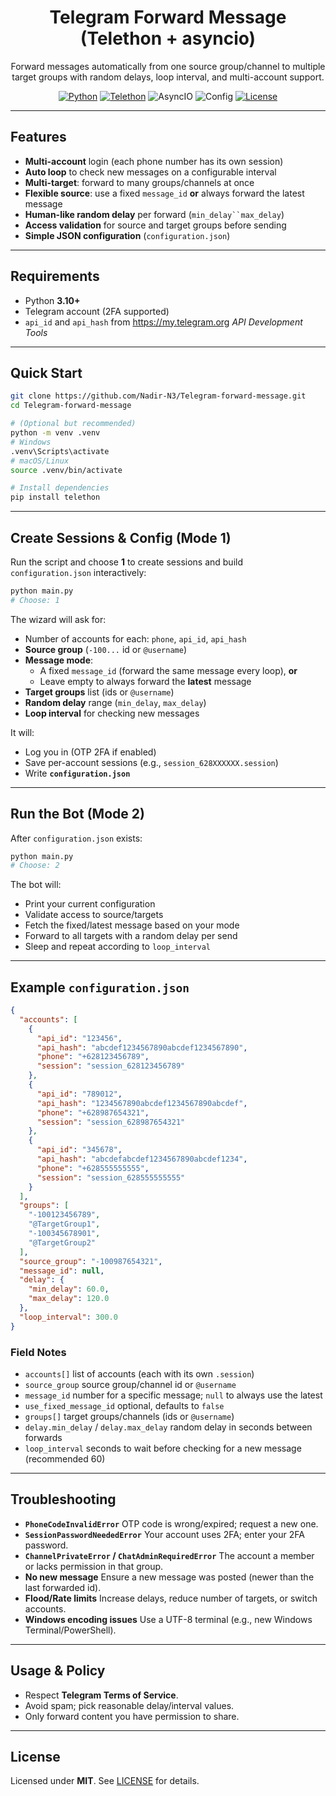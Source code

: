 <h1 align="center">Telegram Forward Message (Telethon + asyncio)</h1>
<p align="center">
  Forward messages automatically from one source group/channel to multiple target groups with random delays, loop interval, and multi-account support.
</p>

<p align="center">
  <a href="https://www.python.org/"><img alt="Python" src="https://img.shields.io/badge/Python-3.10%2B-3776AB?logo=python&logoColor=white"></a>
  <a href="https://github.com/LonamiWebs/Telethon"><img alt="Telethon" src="https://img.shields.io/badge/Telethon-Client-6C8EBF?logo=telegram&logoColor=white"></a>
  <img alt="AsyncIO" src="https://img.shields.io/badge/asyncio-concurrency-000000">
  <img alt="Config" src="https://img.shields.io/badge/Config-JSON-informational">
  <a href="LICENSE"><img alt="License" src="https://img.shields.io/badge/License-MIT-green"></a>
</p>

---

## Features
- **Multi-account** login (each phone number has its own session)
- **Auto loop** to check new messages on a configurable interval
- **Multi-target**: forward to many groups/channels at once
- **Flexible source**: use a fixed `message_id` **or** always forward the latest message
- **Human-like random delay** per forward (`min_delay``max_delay`)
- **Access validation** for source and target groups before sending
- **Simple JSON configuration** (`configuration.json`)

---

## Requirements
- Python **3.10+**
- Telegram account (2FA supported)
- `api_id` and `api_hash` from <https://my.telegram.org>  *API Development Tools*

---

## Quick Start

```bash
git clone https://github.com/Nadir-N3/Telegram-forward-message.git
cd Telegram-forward-message

# (Optional but recommended)
python -m venv .venv
# Windows
.venv\Scripts\activate
# macOS/Linux
source .venv/bin/activate

# Install dependencies
pip install telethon
```

---

## Create Sessions & Config (Mode 1)
Run the script and choose **1** to create sessions and build `configuration.json` interactively:

```bash
python main.py
# Choose: 1
```

The wizard will ask for:
- Number of accounts for each: `phone`, `api_id`, `api_hash`
- **Source group** (`-100...` id or `@username`)
- **Message mode**:
  - A fixed `message_id` (forward the same message every loop), **or**
  - Leave empty to always forward the **latest** message
- **Target groups** list (ids or `@username`)
- **Random delay** range (`min_delay`, `max_delay`)
- **Loop interval** for checking new messages

It will:
- Log you in (OTP 2FA if enabled)
- Save per-account sessions (e.g., `session_628XXXXXX.session`)
- Write **`configuration.json`**

---

## Run the Bot (Mode 2)
After `configuration.json` exists:

```bash
python main.py
# Choose: 2
```

The bot will:
- Print your current configuration
- Validate access to source/targets
- Fetch the fixed/latest message based on your mode
- Forward to all targets with a random delay per send
- Sleep and repeat according to `loop_interval`

---

## Example `configuration.json`

```json
{
  "accounts": [
    {
      "api_id": "123456",
      "api_hash": "abcdef1234567890abcdef1234567890",
      "phone": "+628123456789",
      "session": "session_628123456789"
    },
    {
      "api_id": "789012",
      "api_hash": "1234567890abcdef1234567890abcdef",
      "phone": "+628987654321",
      "session": "session_628987654321"
    },
    {
      "api_id": "345678",
      "api_hash": "abcdefabcdef1234567890abcdef1234",
      "phone": "+628555555555",
      "session": "session_628555555555"
    }
  ],
  "groups": [
    "-100123456789",
    "@TargetGroup1",
    "-100345678901",
    "@TargetGroup2"
  ],
  "source_group": "-100987654321",
  "message_id": null,
  "delay": {
    "min_delay": 60.0,
    "max_delay": 120.0
  },
  "loop_interval": 300.0
}
```

### Field Notes
- `accounts[]` list of accounts (each with its own `.session`)
- `source_group` source group/channel id or `@username`
- `message_id` number for a specific message; `null` to always use the latest
- `use_fixed_message_id` optional, defaults to `false`
- `groups[]` target groups/channels (ids or `@username`)
- `delay.min_delay` / `delay.max_delay` random delay in seconds between forwards
- `loop_interval` seconds to wait before checking for a new message (recommended 60)

---

## Troubleshooting
- **`PhoneCodeInvalidError`** OTP code is wrong/expired; request a new one.  
- **`SessionPasswordNeededError`** Your account uses 2FA; enter your 2FA password.  
- **`ChannelPrivateError` / `ChatAdminRequiredError`** The account a member or lacks permission in that group.  
- **No new message** Ensure a new message was posted (newer than the last forwarded id).  
- **Flood/Rate limits** Increase delays, reduce number of targets, or switch accounts.  
- **Windows encoding issues** Use a UTF-8 terminal (e.g., new Windows Terminal/PowerShell).

---

## Usage & Policy
- Respect **Telegram Terms of Service**.
- Avoid spam; pick reasonable delay/interval values.
- Only forward content you have permission to share.

---

## License
Licensed under **MIT**. See [LICENSE](LICENSE) for details.
